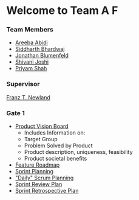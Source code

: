 # Welcome to Team A F

### Team Members
* [Areeba Abidi](https://eclass.yorku.ca/eclass/user/view.php?id=31348&course=6123)
* [Siddharth Bhardwaj](https://eclass.yorku.ca/eclass/user/view.php?id=23776&course=6123)
* [Jonathan Blumenfeld](https://eclass.yorku.ca/eclass/user/view.php?id=38821&course=6123)
* [Shivani Joshi](https://eclass.yorku.ca/eclass/user/view.php?id=22345&course=6123)
* [Priyam Shah](https://eclass.yorku.ca/eclass/user/view.php?id=39145&course=6123)

### Supervisor
[Franz T. Newland](https://eclass.yorku.ca/eclass/user/view.php?id=8056&course=6123)

### Gate 1
* [Product Vision Board](https://github.com/SidB16/ENG4000-Team-A-F/blob/main/docs/placeholder.txt)
  * Includes Information on:
   * Target Group 
   * Problem Solved by Product
   * Product description, uniqueness, feasibility
   * Product societal benefits
* [Feature Roadmap](https://github.com/SidB16/ENG4000-Team-A-F/blob/main/docs/placeholder.txt)
* [Sprint Planning](https://github.com/SidB16/ENG4000-Team-A-F/blob/main/docs/placeholder.txt)
* ["Daily" Scrum Planning](https://github.com/SidB16/ENG4000-Team-A-F/blob/main/docs/placeholder.txt)
* [Sprint Review Plan](https://github.com/SidB16/ENG4000-Team-A-F/blob/main/docs/placeholder.txt)
* [Sprint Retrospective Plan](https://github.com/SidB16/ENG4000-Team-A-F/blob/main/docs/placeholder.txt)
